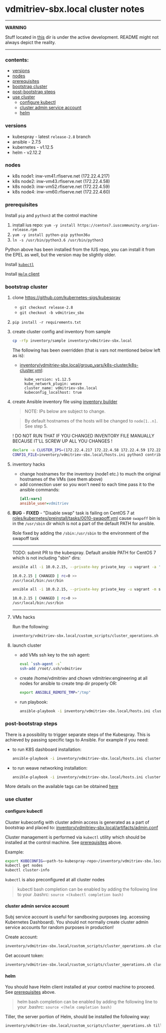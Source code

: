 vdmitriev-sbx.local cluster notes
=================================

---
**WARNING**

Stuff located in [this](./) dir is under the active development. README might not always depict the reality.

---

### contents:

- [versions](#versions)
- [nodes](#nodes)
- [prerequisites](#prerequisites)
- [bootstrap cluster](#bootstrap-cluster)
- [post-bootstrap steps](#post-bootstrap-steps)
- [use cluster](#use-cluster)
    - [configure kubectl](#configure-kubectl)
    - [cluster admin service account](#cluster-admin-service-account)
    - [helm](#helm)

### versions

- kubespray - latest `release-2.8` branch
- ansible - 2.7.5
- kubernetes - v1.12.5
- helm - v2.12.2

### nodes

- k8s node1: inw-vm41.rfiserve.net (172.22.4.217)
- k8s node2: inw-vm43.rfiserve.net (172.22.4.58)
- k8s node3: inw-vm52.rfiserve.net (172.22.4.59)
- k8s node4: inw-vm60.rfiserve.net (172.22.4.60)

### prerequisites

Install `pip` and `python3` at the control machine

1. install ius repo: `yum -y install https://centos7.iuscommunity.org/ius-release.rpm`
2. `yum -y install python-pip python36u`
3. `ln -s /usr/bin/python3.6 /usr/bin/python3`

Python above has been installed from the IUS repo, you can install it from the EPEL as well, but the version may be slightly older.

Install [`kubectl`](https://kubernetes.io/docs/tasks/tools/install-kubectl/)

Install [`Helm` client](https://github.com/helm/helm/releases)

### bootstrap cluster

1. clone https://github.com/kubernetes-sigs/kubespray
    - `git checkout release-2.8`
    - `git checkout -b vdmitriev_sbx`
2. `pip install -r requirements.txt`
3. create cluster config and inventory from sample
    
    ```sh
    cp -rfp inventory/sample inventory/vdmitriev-sbx.local
    ```

    The following has been overridden (that is vars not mentioned below left as is):

    - [inventory/vdmitriev-sbx.local/group_vars/k8s-cluster/k8s-cluster.yml](../../inventory/vdmitriev-sbx.local/group_vars/k8s-cluster/k8s-cluster.yml):

            kube_version: v1.12.5
            kube_network_plugin: weave
            cluster_name: vdmitriev-sbx.local
            kubeconfig_localhost: true
    
4. create Ansible inventory file using [inventory builder](../../contrib/inventory_builder/inventory.py)

    > NOTE: IPs below are subject to change.
    
    > By default hostnames of the hosts will be changed to `node[1..n]`. See step 5.
    
    ! DO NOT RUN THAT IF YOU CHANGED INVENTORY FILE MANUALLY BECAUSE IT'LL SCREW UP ALL YOU CHANGES !

    ```sh
    declare -a CLUSTER_IPS=(172.22.4.217 172.22.4.58 172.22.4.59 172.22.4.60)
    CONFIG_FILE=inventory/vdmitriev-sbx.local/hosts.ini python3 contrib/inventory_builder/inventory.py ${CLUSTER_IPS[@]}
    ```

5. inventory hacks
    - change hostnames for the inventory (node1 etc.) to much the original hostnames of the VMs (see them above)
    - add connection user so you won't need to each time pass it to the ansible commands: 
        ```ini
        [all:vars]
        ansible_user=vdmitriev
        ```

6. **BUG** - **FIXED** - "Disable swap" task is failing on CentOS 7 at [roles/kubernetes/preinstall/tasks/0010-swapoff.yml](../../roles/kubernetes/preinstall/tasks/0010-swapoff.yml) cause `swapoff` bin is in the `/usr/sbin` dir which is not a part of the default PATH for ansible.

    Role fixed by adding the `/sbin:/usr/sbin` to the environment of the swapoff task

    ------

    TODO: submit PR to the kubespray. Default ansible PATH for CentOS 7 which is not including "sbin" dirs:

    ```sh
    ansible all -i 10.0.2.15, --private-key private_key -u vagrant -a 'echo $PATH'
    
    10.0.2.15 | CHANGED | rc=0 >>
    /usr/local/bin:/usr/bin

    ansible all -i 10.0.2.15, --private-key private_key -u vagrant -m shell -a 'echo $PATH'
    
    10.0.2.15 | CHANGED | rc=0 >>
    /usr/local/bin:/usr/bin
    ```

    ------

7. VMs hacks

    Run the following:
    ```sh
    inventory/vdmitriev-sbx.local/custom_scripts/cluster_operations.sh prepare_host
    ```

8. launch cluster

    - add VMs ssh key to the ssh agent:
        ```sh
        eval `ssh-agent -s`
        ssh-add /root/.ssh/vdmitriev
        ```

    - create /home/vdmitriev and chown vdmitriev:engineering at all nodes for ansible to create tmp dir properly OR:
        ```sh
        export ANSIBLE_REMOTE_TMP="/tmp"
        ```

    - run playbook:
        ```sh
        ansible-playbook -i inventory/vdmitriev-sbx.local/hosts.ini cluster.yml -b -v
        ```

### post-bootstrap steps

There is a possibility to trigger separate steps of the Kubespray. This is achieved by passing specific tags to Ansible. For example if you need:

- to run K8S dashboard installation:
    ```sh
    ansible-playbook -i inventory/vdmitriev-sbx.local/hosts.ini cluster.yml -b -v -t dashboard
    ```

- to run weave networking installation:
    ```sh
    ansible-playbook -i inventory/vdmitriev-sbx.local/hosts.ini cluster.yml -b -v -t weave
    ```

More details on the available tags can be obtained [here](../../docs/ansible.md)

### use cluster

#### configure kubectl

Cluster kubeconfig with cluster admin access is generated as a part of bootstrap and placed to: [inventory/vdmitriev-sbx.local/artifacts/admin.conf](../../inventory/vdmitriev-sbx.local/artifacts/admin.conf)

Cluster management is performed via `kubectl` utility which should be installed at the control machine. See [prerequisites](#prerequisites) above.

Example:
```sh
export KUBECONFIG=<path-to-kubespray-repo>/inventory/vdmitriev-sbx.local/artifacts/admin.conf
kubectl get nodes
kubectl cluster-info
```

`kubectl` is also preconfigured at all cluster nodes

> kubectl bash completion can be enabled by adding the following line to your .bashrc: `source <(kubectl completion bash)`

#### cluster admin service account

Subj service account is useful for sandboxing purposes (eg. accessing Kubernetes Dashboard). You should not normally create cluster admin service accounts for random purposes in production!

Create account:
```sh
inventory/vdmitriev-sbx.local/custom_scripts/cluster_operations.sh cluster_admin_create
```

Get account token:
```sh
inventory/vdmitriev-sbx.local/custom_scripts/cluster_operations.sh cluster_admin_token
```

#### helm

You should have Helm client installed at your control machine to proceed. See [prerequisites](#prerequisites) above.

> helm bash completion can be enabled by adding the following line to your .bashrc: `source <(helm completion bash)`

Tiller, the server portion of Helm, should be installed the following way:
```sh
inventory/vdmitriev-sbx.local/custom_scripts/cluster_operations.sh tiller_deploy

```

